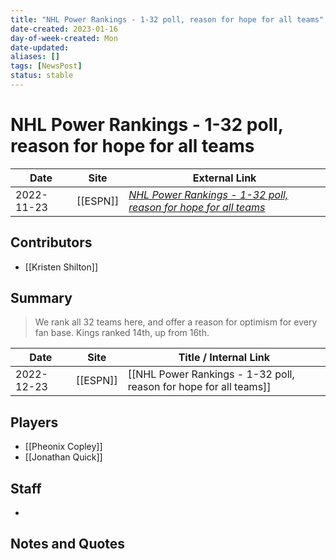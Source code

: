 ```yaml
---
title: "NHL Power Rankings - 1-32 poll, reason for hope for all teams"
date-created: 2023-01-16
day-of-week-created: Mon
date-updated: 
aliases: []
tags: [NewsPost]
status: stable
---
```


# NHL Power Rankings - 1-32 poll, reason for hope for all teams

| Date       | Site     | External Link                                                                                                                                                      |
| ---------- | -------- | ------------------------------------------------------------------------------------------------------------------------------------------------------------------ |
| 2022-11-23 | [[ESPN]] | [*NHL Power Rankings - 1-32 poll, reason for hope for all teams*](https://www.espn.com/nhl/story/_/id/35306833/nhl-power-rankings-1-32-poll-reason-hope-all-teams) |

## Contributors
- [[Kristen Shilton]]

## Summary
> We rank all 32 teams here, and offer a reason for optimism for every fan base.
> Kings ranked 14th, up from 16th.

| Date       | Site     | Title / Internal Link                                             |
| ---------- | -------- | ----------------------------------------------------------------- |
| 2022-12-23 | [[ESPN]] | [[NHL Power Rankings - 1-32 poll, reason for hope for all teams]] |

## Players
- [[Pheonix Copley]]
- [[Jonathan Quick]]

## Staff
- 

## Notes and Quotes

